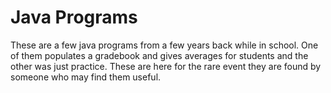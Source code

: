 # Java Programs


These are a few java programs from a few years back while in 
school.  One of them populates a gradebook and gives averages
for students and the other was just practice. These are here for the rare event
they are found by someone who may find them useful. 
